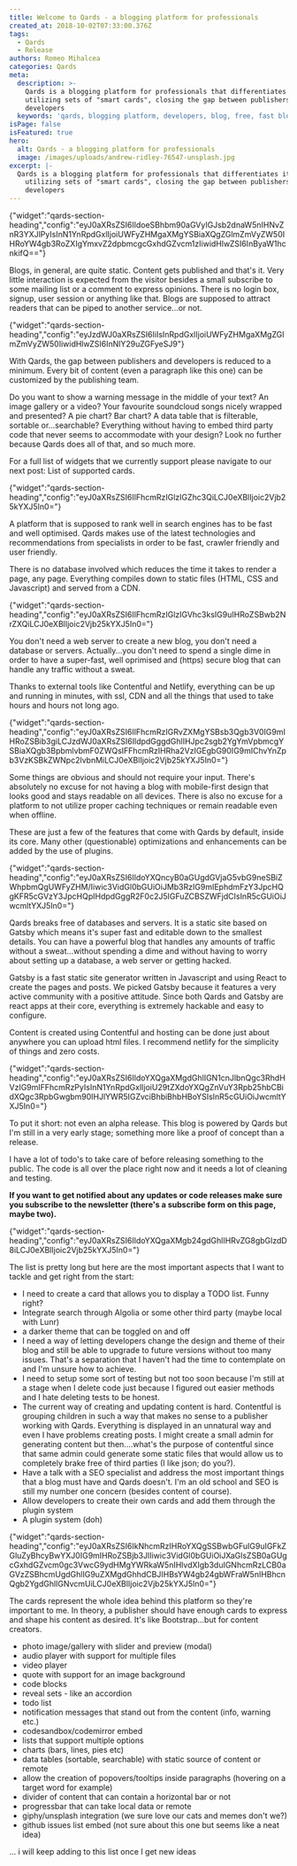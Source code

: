 ```yaml
---
title: Welcome to Qards - a blogging platform for professionals
created_at: 2018-10-02T07:33:00.376Z
tags:
  - Qards
  - Release
authors: Romeo Mihalcea
categories: Qards
meta:
  description: >-
    Qards is a blogging platform for professionals that differentiates itself by
    utilizing sets of "smart cards", closing the gap between publishers and
    developers
  keywords: 'qards, blogging platform, developers, blog, free, fast blog, pwa'
isPage: false
isFeatured: true
hero:
  alt: Qards - a blogging platform for professionals
  image: /images/uploads/andrew-ridley-76547-unsplash.jpg
excerpt: |-
  Qards is a blogging platform for professionals that differentiates itself by
    utilizing sets of "smart cards", closing the gap between publishers and
    developers
---
```

{"widget":"qards-section-heading","config":"eyJ0aXRsZSI6IldoeSBhbm90aGVyIGJsb2dnaW5nIHNvZnR3YXJlPyIsInN1YnRpdGxlIjoiUWFyZHMgaXMgYSBiaXQgZGlmZmVyZW50IHRoYW4gb3RoZXIgYmxvZ2dpbmcgcGxhdGZvcm1zIiwidHlwZSI6InByaW1hcnkifQ=="}

Blogs, in general, are quite static. Content gets published and that's it. Very little interaction is expected from the visitor besides a small subscribe to some mailing list or a comment to express opinions. There is no login box, signup, user session or anything like that. Blogs are supposed to attract readers that can be piped to another service...or not.

{"widget":"qards-section-heading","config":"eyJzdWJ0aXRsZSI6IiIsInRpdGxlIjoiUWFyZHMgaXMgZGlmZmVyZW50IiwidHlwZSI6InNlY29uZGFyeSJ9"}

With Qards, the gap between publishers and developers is reduced to a minimum. Every bit of content (even a paragraph like this one) can be customized by the publishing team.

Do you want to show a warning message in the middle of your text? An image gallery or a video? Your favourite soundcloud songs nicely wrapped and presented? A pie chart? Bar chart? A data table that is filterable, sortable or...searchable? Everything without having to embed third party code that never seems to accommodate with your design? Look no further because Qards does all of that, and so much more.

For a full list of widgets that we currently support please navigate to our next post: List of supported cards.

{"widget":"qards-section-heading","config":"eyJ0aXRsZSI6IlFhcmRzIGlzIGZhc3QiLCJ0eXBlIjoic2Vjb25kYXJ5In0="}

A platform that is supposed to rank well in search engines has to be fast and well optimised. Qards makes use of the latest technologies and recommendations from specialists in order to be fast, crawler friendly and user friendly.

There is no database involved which reduces the time it takes to render a page, any page. Everything compiles down to static files (HTML, CSS and Javascript) and served from a CDN.

{"widget":"qards-section-heading","config":"eyJ0aXRsZSI6IlFhcmRzIGlzIGVhc3ksIG9uIHRoZSBwb2NrZXQiLCJ0eXBlIjoic2Vjb25kYXJ5In0="}

You don't need a web server to create a new blog, you don't need a database or servers. Actually...you don't need to spend a single dime in order to have a super-fast, well oprimised and (https) secure blog that can handle any traffic without a sweat.

Thanks to external tools like Contentful and Netlify, everything can be up and running in minutes, with ssl, CDN and all the things that used to take hours and hours not long ago.

{"widget":"qards-section-heading","config":"eyJ0aXRsZSI6IlFhcmRzIGRvZXMgYSBsb3Qgb3V0IG9mIHRoZSBib3giLCJzdWJ0aXRsZSI6IldpdGggdGhlIHJpc2sgb2YgYmVpbmcgYSBiaXQgb3BpbmlvbmF0ZWQsIFFhcmRzIHRha2VzIGEgbG90IG9mIChvYnZpb3VzKSBkZWNpc2lvbnMiLCJ0eXBlIjoic2Vjb25kYXJ5In0="}

Some things are obvious and should not require your input. There's absolutely no excuse for not having a blog with mobile-first design that looks good and stays readable on all devices. There is also no excuse for a platform to not utilize proper caching techniques or remain readable even when offline.

These are just a few of the features that come with Qards by default, inside its core. Many other (questionable) optimizations and enhancements can be added by the use of plugins.

{"widget":"qards-section-heading","config":"eyJ0aXRsZSI6IldoYXQncyB0aGUgdGVjaG5vbG9neSBiZWhpbmQgUWFyZHM/Iiwic3VidGl0bGUiOiJMb3RzIG9mIEphdmFzY3JpcHQgKFR5cGVzY3JpcHQpIHdpdGggR2F0c2J5IGFuZCBSZWFjdCIsInR5cGUiOiJwcmltYXJ5In0="}

Qards breaks free of databases and servers. It is a static site based on Gatsby which means it's super fast and editable down to the smallest details. You can have a powerful blog that handles any amounts of traffic without a sweat…without spending a dime and without having to worry about setting up a database, a web server or getting hacked.

Gatsby is a fast static site generator written in Javascript and using React to create the pages and posts. We picked Gatsby because it features a very active community with a positive attitude. Since both Qards and Gatsby are react apps at their core, everything is extremely hackable and easy to configure.

Content is created using Contentful and hosting can be done just about anywhere you can upload html files. I recommend netlify for the simplicity of things and zero costs.

{"widget":"qards-section-heading","config":"eyJ0aXRsZSI6IldoYXQgaXMgdGhlIGN1cnJlbnQgc3RhdHVzIG9mIFFhcmRzPyIsInN1YnRpdGxlIjoiU29tZXdoYXQgZnVuY3Rpb25hbCBidXQgc3RpbGwgbm90IHJlYWR5IGZvciBhbiBhbHBoYSIsInR5cGUiOiJwcmltYXJ5In0="}

To put it short: not even an alpha release. This blog is powered by Qards but I'm still in a very early stage; something more like a proof of concept than a release.

I have a lot of todo's to take care of before releasing something to the public. The code is all over the place right now and it needs a lot of cleaning and testing.

**If you want to get notified about any updates or code releases make sure you subscribe to the newsletter (there's a subscribe form on this page, maybe two).**

{"widget":"qards-section-heading","config":"eyJ0aXRsZSI6IldoYXQgaXMgb24gdGhlIHRvZG8gbGlzdD8iLCJ0eXBlIjoic2Vjb25kYXJ5In0="}

The list is pretty long but here are the most important aspects that I want to tackle and get right from the start:

* I need to create a card that allows you to display a TODO list. Funny right?
* Integrate search through Algolia or some other third party (maybe local with Lunr)
* a darker theme that can be toggled on and off
* I need a way of letting developers change the design and theme of their blog and still be able to upgrade to future versions without too many issues. That's a separation that I haven't had the time to contemplate on and I'm unsure how to achieve.
* I need to setup some sort of testing but not too soon because I'm still at a stage when I delete code just because I figured out easier methods and I hate deleting tests to be honest.
* The current way of creating and updating content is hard. Contentful is grouping children in such a way that makes no sense to a publisher working with Qards. Everything is displayed in an unnatural way and even I have problems creating posts. I might create a small admin for generating content but then....what's the purpose of contentful since that same admin could generate some static files that would allow us to completely brake free of third parties (I like json; do you?).
* Have a talk with a SEO specialist and address the most important things that a blog must have and Qards doesn't. I'm an old school and SEO is still my number one concern (besides content of course).
* Allow developers to create their own cards and add them through the plugin system
* A plugin system (doh)

{"widget":"qards-section-heading","config":"eyJ0aXRsZSI6IkNhcmRzIHRoYXQgSSBwbGFuIG9uIGFkZGluZyBhcyBwYXJ0IG9mIHRoZSBjb3JlIiwic3VidGl0bGUiOiJXaGlsZSB0aGUgcGxhdGZvcm0gc3VwcG9ydHMgYWRkaW5nIHlvdXIgb3duIGNhcmRzLCB0aGVzZSBhcmUgdGhlIG9uZXMgdGhhdCBJIHBsYW4gb24gbWFraW5nIHBhcnQgb2YgdGhlIGNvcmUiLCJ0eXBlIjoic2Vjb25kYXJ5In0="}

The cards represent the whole idea behind this platform so they're important to me. In theory, a publisher should have enough cards to express and shape his content as desired. It's like Bootstrap...but for content creators.

* photo image/gallery with slider and preview (modal)
* audio player with support for multiple files
* video player
* quote with support for an image background
* code blocks
* reveal sets - like an accordion
* todo list
* notification messages that stand out from the content (info, warning etc.)
* codesandbox/codemirror embed
* lists that support multiple options
* charts (bars, lines, pies etc)
* data tables (sortable, searchable) with static source of content or remote
* allow the creation of popovers/tooltips inside paragraphs (hovering on a target word for example)
* divider of content that can contain a horizontal bar or not
* progressbar that can take local data or remote
* giphy/unsplash integration (we sure love our cats and memes don't we?)
* github issues list embed (not sure about this one but seems like a neat idea)

... i will keep adding to this list once I get new ideas
